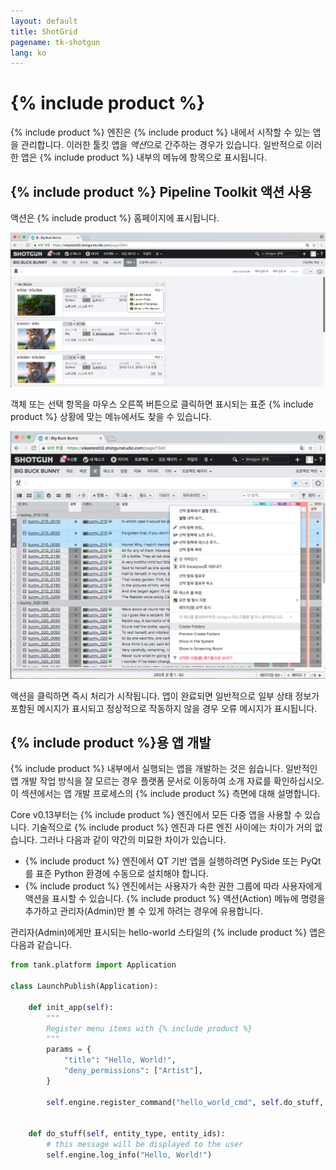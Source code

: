 ```yaml
---
layout: default
title: ShotGrid
pagename: tk-shotgun
lang: ko
---
```


# {% include product %}

{% include product %} 엔진은 {% include product %} 내에서 시작할 수 있는 앱을 관리합니다. 이러한 툴킷 앱을 *액션*으로 간주하는 경우가 있습니다. 일반적으로 이러한 앱은 {% include product %} 내부의 메뉴에 항목으로 표시됩니다.

## {% include product %} Pipeline Toolkit 액션 사용

액션은 {% include product %} 홈페이지에 표시됩니다.

![action1](../images/engines/shotgun-action1.png)

객체 또는 선택 항목을 마우스 오른쪽 버튼으로 클릭하면 표시되는 표준 {% include product %} 상황에 맞는 메뉴에서도 찾을 수 있습니다.

![action1](../images/engines/shotgun-action2.png)

액션을 클릭하면 즉시 처리가 시작됩니다. 앱이 완료되면 일반적으로 일부 상태 정보가 포함된 메시지가 표시되고 정상적으로 작동하지 않을 경우 오류 메시지가 표시됩니다.

## {% include product %}용 앱 개발

{% include product %} 내부에서 실행되는 앱을 개발하는 것은 쉽습니다. 일반적인 앱 개발 작업 방식을 잘 모르는 경우 플랫폼 문서로 이동하여 소개 자료를 확인하십시오. 이 섹션에서는 앱 개발 프로세스의 {% include product %} 측면에 대해 설명합니다.

Core v0.13부터는 {% include product %} 엔진에서 모든 다중 앱을 사용할 수 있습니다. 기술적으로 {% include product %} 엔진과 다른 엔진 사이에는 차이가 거의 없습니다. 그러나 다음과 같이 약간의 미묘한 차이가 있습니다.

- {% include product %} 엔진에서 QT 기반 앱을 실행하려면 PySide 또는 PyQt를 표준 Python 환경에 수동으로 설치해야 합니다.
- {% include product %} 엔진에서는 사용자가 속한 권한 그룹에 따라 사용자에게 액션을 표시할 수 있습니다. {% include product %} 액션(Action) 메뉴에 명령을 추가하고 관리자(Admin)만 볼 수 있게 하려는 경우에 유용합니다.

관리자(Admin)에게만 표시되는 hello-world 스타일의 {% include product %} 앱은 다음과 같습니다.

```python
from tank.platform import Application

class LaunchPublish(Application):

    def init_app(self):
        """
        Register menu items with {% include product %}
        """
        params = {
            "title": "Hello, World!",
            "deny_permissions": ["Artist"],
        }

        self.engine.register_command("hello_world_cmd", self.do_stuff, params)


    def do_stuff(self, entity_type, entity_ids):
        # this message will be displayed to the user
        self.engine.log_info("Hello, World!")
```
